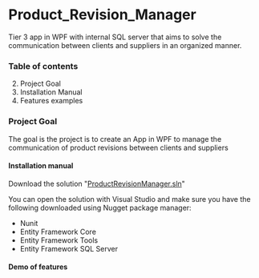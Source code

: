 # Product_Revision_Manager

Tier 3 app in WPF with internal SQL server that aims to solve the communication between clients and suppliers in an organized manner.

### Table of contents

2. Project Goal
2. Installation Manual
3. Features examples

### Project Goal

The goal is the project is to create an App in WPF to manage the communication of product revisions between clients and suppliers

#### Installation manual

Download the solution "[ProductRevisionManager.sln](https://github.com/Lorenzo-bulosan/Product_Revision_Manager/blob/master/ProductRevisionManager/ProductRevisionManager.sln)" 

You can open the solution with Visual Studio and make sure you have the following downloaded using Nugget package manager:

- Nunit
- Entity Framework Core
- Entity Framework Tools
- Entity Framework SQL Server

#### Demo of features

